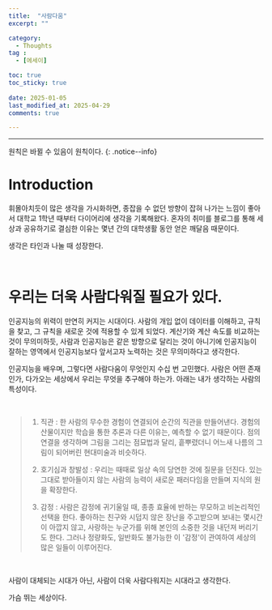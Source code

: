 ```yaml
---
title:  "사람다움" 
excerpt: ""

category:
  - Thoughts
tag :
  - [에세이]

toc: true
toc_sticky: true
 
date: 2025-01-05
last_modified_at: 2025-04-29
comments: true

---
```


---

원칙은 바뀔 수 있음이 원칙이다.
{: .notice--info}

# Introduction

휘몰아치듯이 많은 생각을 가시화하면, 종잡을 수 없던 방향이 잡혀 나가는 느낌이 좋아서 대학교 1학년 때부터 다이어리에 생각을 기록해왔다. 혼자의 취미를 블로그를 통해 세상과 공유하기로 결심한 이유는 몇년 간의 대학생활 동안 얻은 깨달음 때문이다. 

생각은 타인과 나눌 때 성장한다.

<br>

# 우리는 더욱 사람다워질 필요가 있다.

인공지능의 위력이 만연히 커지는 시대이다. 사람의 개입 없이 데이터를 이해하고, 규칙을 찾고, 그 규칙을 새로운 것에 적용할 수 있게 되었다. 계산기와 계산 속도를 비교하는 것이 무의미하듯, 사람과 인공지능은 같은 방향으로 달리는 것이 아니기에 인공지능이 잘하는 영역에서 인공지능보다 앞서고자 노력하는 것은 무의미하다고 생각한다. 

인공지능을 배우며, 그렇다면 사람다움이 무엇인지 수십 번 고민했다. 사람은 어떤 존재인가, 다가오는 세상에서 우리는 무엇을 추구해야 하는가.
아래는 내가 생각하는 사람의 특성이다.

<br>


> 1. 직관 : 한 사람의 무수한 경험이 연결되어 순간의 직관을 만들어낸다. 경험의 산물이지만 학습을 통한 추론과 다른 이유는, 예측할 수 없기 때문이다. 점의 연결을 생각하며 그림을 그리는 점묘법과 달리, 흩뿌렸더니 어느새 나름의 그림이 되어버린 현대미술과 비슷하다.
> 
> 2. 호기심과 창발성 : 우리는 때때로 일상 속의 당연한 것에 질문을 던진다. 있는 그대로 받아들이지 않는 사람의 능력이 새로운 패러다임을 만들며 지식의 원을 확장한다.
> 
> 3. 감정 : 사람은 감정에 귀기울일 때, 종종 효율에 반하는 무모하고 비논리적인 선택을 한다. 좋아하는 친구와 시덥지 않은 장난을 주고받으며 보내는 몇시간이 아깝지 않고, 사랑하는 누군가를 위해 본인의 소중한 것을 내던져 버리기도 한다. 그러나 정량화도, 일반화도 불가능한 이 '감정'이 관여하여 세상의 많은 일들이 이루어진다.
> 
<br>

사람이 대체되는 시대가 아닌, 사람이 더욱 사람다워지는 시대라고 생각한다.

가슴 뛰는 세상이다.